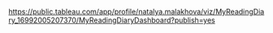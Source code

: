 
https://public.tableau.com/app/profile/natalya.malakhova/viz/MyReadingDiary_16992005207370/MyReadingDiaryDashboard?publish=yes

